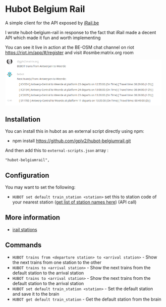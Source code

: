 # Hubot Belgium Rail

A simple client for the API exposed by [iRail.be](https://irail.be/)

I wrote hubot-belgium-rail in response to the fact that iRail made a decent API which made it fun and worth implementing

You can see it live in action at the BE-OSM chat channel on riot https://riot.im/app/#/register and visit #osmbe:matrix.org room

![Example from matrix](/screenshots/screenshot1.png)


## Installation

You can install this in hubot as an external script directly using npm:

 - npm install https://github.com/gplv2/hubot-belgiumrail.git

And then add this to `external-scripts.json` array :

    "hubot-belgiumrail",

## Configuration

You may want to set the following:

 - `HUBOT set default train_station <station>` set this to station code of your nearest station ([get list of station names here](https://docs.irail.be/#stations)) (API call)

## More information
 - [irail stations](https://github.com/iRail/stations)

## Commands

 - `HUBOT trains from <departure station> to <arrival station>` - Show the next trains from one station to the other
 - `HUBOT trains to <arrival station>` - Show the next trains from the default station to the arrival station
 - `HUBOT trains to <arrival station>` - Show the next trains from the default station to the arrival station
 - `HUBOT set default train_station <station>` - Set the default station and save it to the brain
 - `HUBOT get default train_station`           - Get the default station from the brain
